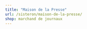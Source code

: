 ```yaml
---
title: "Maison de la Presse"
url: /sisteron/maison-de-la-presse/
shop: marchand de journaux
---
```

